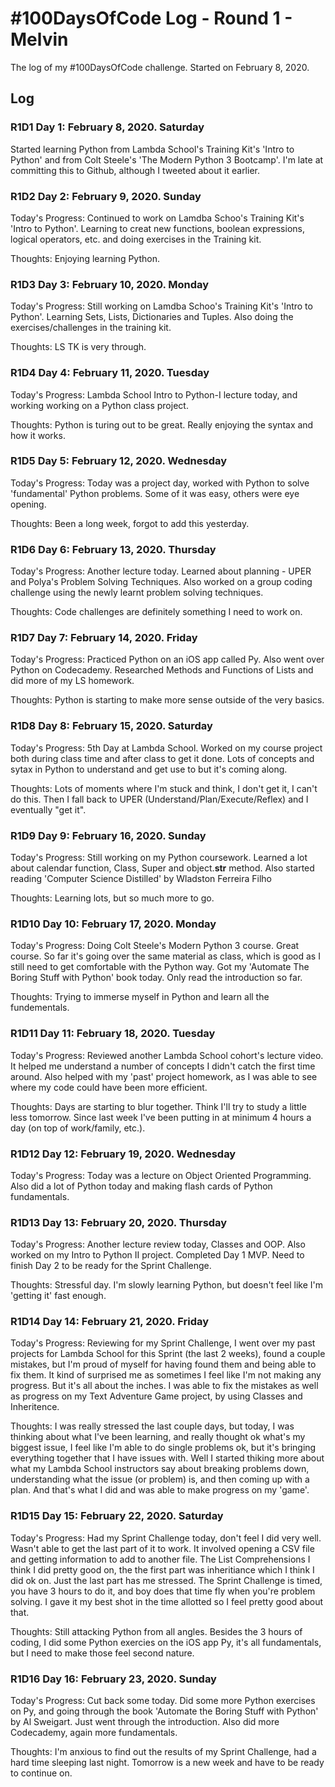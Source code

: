 # #100DaysOfCode Log - Round 1 - Melvin

The log of my #100DaysOfCode challenge. Started on February 8, 2020.

## Log

### R1D1 Day 1: February 8, 2020. Saturday

Started learning Python from Lambda School's Training Kit's 'Intro to Python' and from Colt Steele's 'The Modern Python 3 Bootcamp'. I'm late at committing this to Github, although I tweeted about it earlier.

### R1D2 Day 2: February 9, 2020. Sunday

Today's Progress: Continued to work on Lamdba Schoo's Training Kit's 'Intro to Python'. Learning to creat new functions, boolean expressions, logical operators, etc. and doing exercises in the Training kit.

Thoughts: Enjoying learning Python.

### R1D3 Day 3: February 10, 2020. Monday

Today's Progress: Still working on Lamdba Schoo's Training Kit's 'Intro to Python'. Learning Sets, Lists, Dictionaries and Tuples. Also doing the exercises/challenges in the training kit.

Thoughts: LS TK is very through.

### R1D4 Day 4: February 11, 2020. Tuesday

Today's Progress: Lambda School Intro to Python-I lecture today, and working working on a Python class project.

Thoughts: Python is turing out to be great. Really enjoying the syntax and how it works.

### R1D5 Day 5: February 12, 2020. Wednesday

Today's Progress: Today was a project day, worked with Python to solve 'fundamental' Python problems. Some of it was easy, others were eye opening.

Thoughts: Been a long week, forgot to add this yesterday.

### R1D6 Day 6: February 13, 2020. Thursday

Today's Progress: Another lecture today. Learned about planning - UPER and Polya's Problem Solving Techniques. Also worked on a group coding challenge using the newly learnt problem solving techniques.

Thoughts: Code challenges are definitely something I need to work on.

### R1D7 Day 7: February 14, 2020. Friday

Today's Progress: Practiced Python on an iOS app called Py. Also went over Python on Codecademy. Researched Methods and Functions of Lists and did more of my LS homework.

Thoughts: Python is starting to make more sense outside of the very basics.

### R1D8 Day 8: February 15, 2020. Saturday

Today's Progress: 5th Day at Lambda School. Worked on my course project both during class time and after class to get it done. Lots of concepts and sytax in Python to understand and get use to but it's coming along.

Thoughts: Lots of moments where I'm stuck and think, I don't get it, I can't do this. Then I fall back to UPER (Understand/Plan/Execute/Reflex) and I eventually "get it".

### R1D9 Day 9: February 16, 2020. Sunday

Today's Progress: Still working on my Python coursework. Learned a lot about calendar function, Class, Super and object.**str** method.
Also started reading 'Computer Science Distilled' by Wladston Ferreira Filho

Thoughts: Learning lots, but so much more to go.

### R1D10 Day 10: February 17, 2020. Monday

Today's Progress: Doing Colt Steele's Modern Python 3 course. Great course. So far it's going over the same material as class, which is good as I still need to get comfortable with the Python way. Got my 'Automate The Boring Stuff with Python' book today. Only read the introduction so far.

Thoughts: Trying to immerse myself in Python and learn all the fundementals.

### R1D11 Day 11: February 18, 2020. Tuesday

Today's Progress: Reviewed another Lambda School cohort's lecture video. It helped me understand a number of concepts I didn't catch the first time around. Also helped with my 'past' project homework, as I was able to see where my code could have been more efficient.

Thoughts: Days are starting to blur together. Think I'll try to study a little less tomorrow. Since last week I've been putting in at minimum 4 hours a day (on top of work/family, etc.).

### R1D12 Day 12: February 19, 2020. Wednesday

Today's Progress: Today was a lecture on Object Oriented Programming. Also did a lot of Python today and making flash cards of Python fundamentals.

### R1D13 Day 13: February 20, 2020. Thursday

Today's Progress: Another lecture review today, Classes and OOP. Also worked on my Intro to Python II project. Completed Day 1 MVP. Need to finish Day 2 to be ready for the Sprint Challenge.

Thoughts: Stressful day. I'm slowly learning Python, but doesn't feel like I'm 'getting it' fast enough.

### R1D14 Day 14: February 21, 2020. Friday

Today's Progress: Reviewing for my Sprint Challenge, I went over my past projects for Lambda School for this Sprint (the last 2 weeks), found a couple mistakes, but I'm proud of myself for having found them and being able to fix them. It kind of surprised me as sometimes I feel like I'm not making any progress. But it's all about the inches. I was able to fix the mistakes as well as progress on my Text Adventure Game project, by using Classes and Inheritence.

Thoughts: I was really stressed the last couple days, but today, I was thinking about what I've been learning, and really thought ok what's my biggest issue, I feel like I'm able to do single problems ok, but it's bringing everything together that I have issues with. Well I started thiking more about what my Lambda School instructors say about breaking problems down, understanding what the issue (or problem) is, and then coming up with a plan. And that's what I did and was able to make progress on my 'game'.

### R1D15 Day 15: February 22, 2020. Saturday

Today's Progress: Had my Sprint Challenge today, don't feel I did very well. Wasn't able to get the last part of it to work. It involved opening a CSV file and getting information to add to another file. The List Comprehensions I think I did pretty good on, the the first part was inheritiance which I think I did ok on. Just the last part has me stressed. The Sprint Challenge is timed, you have 3 hours to do it, and boy does that time fly when you're problem solving. I gave it my best shot in the time allotted so I feel pretty good about that.

Thoughts: Still attacking Python from all angles. Besides the 3 hours of coding, I did some Python exercies on the iOS app Py, it's all fundamentals, but I need to make those feel second nature.

### R1D16 Day 16: February 23, 2020. Sunday

Today's Progress: Cut back some today. Did some more Python exercises on Py, and going through the book 'Automate the Boring Stuff with Python' by Al Sweigart. Just went through the introduction. Also did more Codecademy, again more fundamentals.

Thoughts: I'm anxious to find out the results of my Sprint Challenge, had a hard time sleeping last night. Tomorrow is a new week and have to be ready to continue on.
